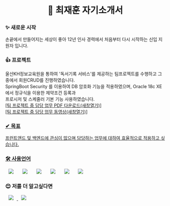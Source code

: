 <h1 align="center"> 🎁 최재훈 자기소개서 </h1>

<h3>✨ 새로운 시작</h3>
손끝에서 만들어지는 세상이 좋아 12년 인사 경력에서 처음부터 다시 시작하는 신입 지원자 입니다.

<h3>👍 프로젝트</h3>
울산KH정보교육원을 통하여 '독서기록 서비스'를 제공하는 팀프로젝트를 수행하고 그 중에서 회원CRUD를 진행하였습니다.<br> 
SpringBoot Security 를 이용하여 DB 암호화 기능을 적용하였으며, Oracle 18c XE 에서 정규식을 이용한 제약조건 등록과<br>
프로시저 및 스케줄러 기본 기능 사용하였습니다.<br>
<a href="https://progdper.github.io/profile/download/220430_팀프로젝트_개인용.pdf">[팀 프로젝트 중 담당 업무 PDF 다운로드(새창열기)]<br>
<a href="https://www.youtube.com/embed/8d9bQQR2sVk">[팀 프로젝트 중 담당 업무 동영상(새창열기)]

<h3>✔ 목표</h3>
프런트앤드 및 백엔드에 관심이 많으며 담당하는 업무에 대하여 효율적으로 적용하고 싶습니다.

<h3>🛠 사용언어</h3>
<div>
<img src="https://img.shields.io/badge/SpringFramework-6DB33F?style=flat-square&logo=Spring&logoColor=white" style="height : auto; margin-left : 10px; margin-right : 10px;"/></a>&nbsp;
<img src="https://img.shields.io/badge/Java-007396?style=flat-square&logo=Java&logoColor=white" style="height : auto; margin-left : 10px; margin-right : 10px;"/></a>&nbsp;
<img src="https://img.shields.io/badge/HTML5-E34F26?style=flat-square&logo=HTML5&logoColor=white" style="height : auto; margin-left : 10px; margin-right : 10px;"/></a>&nbsp;
<img src="https://img.shields.io/badge/CSS3-1572B6?style=flat-square&logo=CSS3&logoColor=white" style="height : auto; margin-left : 10px; margin-right : 10px;"/></a>&nbsp;
<img src="https://img.shields.io/badge/JavaScript-F7DF1E?style=flat-square&logo=JavaScript&logoColor=white" style="height : auto; margin-left : 10px; margin-right : 10px;"/></a>&nbsp;
<img src="https://img.shields.io/badge/Oracle-F80000?style=flat-square&logo=Oracle&logoColor=white" style="height : auto; margin-left : 10px; margin-right : 10px;"/></a>&nbsp;
</div>

<h3>😊 저를 더 알고싶다면</h3>
<a href="https://progdper.github.io/"> 
 <img src="http://img.shields.io/badge/-Tech%20Blog-655ced?style=flat&logo=github&link=https://alpox.kr" 
      style="height : auto; margin-left : 10px; margin-right : 10px;"/>
</a>
<a href="https://progdper@gmail.com">
    <img src="http://img.shields.io/badge/Gmail-EA4335?style=flat&logo=Gmail&logoColor=white&link=https://i987412563i@gmail.com"
        style="height : auto; margin-left : 10px; margin-right : 10px;"/>
</a>
